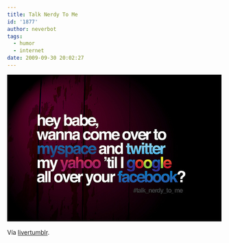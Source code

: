 ```yaml
---
title: Talk Nerdy To Me
id: '1877'
author: neverbot
tags:
  - humor
  - internet
date: 2009-09-30 20:02:27
---
```


[![](./talk-nerdy-to-me/tumblr_kqdsl0O9yJ1qz5njko1_500.jpg)](http://livercake.tumblr.com/post/194320995/talk-nerdy-to-me-2-via-constantine-graphics)

Vía [livertumblr](http://livercake.tumblr.com/post/194320995/talk-nerdy-to-me-2-via-constantine-graphics).